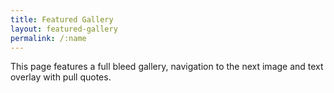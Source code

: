```yaml
---
title: Featured Gallery
layout: featured-gallery
permalink: /:name
---
```


This page features a full bleed gallery, navigation to the next image and text overlay with pull quotes.